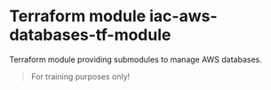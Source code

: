 # Terraform module iac-aws-databases-tf-module

Terraform module providing submodules to manage AWS databases.

> For training purposes only!